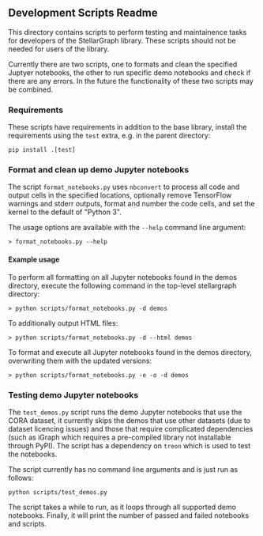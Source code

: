 ## Development Scripts Readme

This directory contains scripts to perform testing and maintainence tasks for developers of the StellarGraph  library. These scripts should not be needed for users of the library.

Currently there are two scripts, one to formats and clean the specified Juptyer notebooks, the other to run specific demo notebooks and check if there are any errors.  In the future the functionality of these two scripts may be combined.

### Requirements

These scripts have requirements in addition to the base library, install the requirements using the `test` extra, e.g. in the parent directory:

```
pip install .[test]
```


### Format and clean up demo Jupyter notebooks

The script `format_notebooks.py` uses `nbconvert` to process all code and output cells in the specified locations, optionally remove TensorFlow warnings and stderr outputs, format and number the code cells, and set the kernel to the default of "Python 3".

The usage options are available with the `--help` command line argument:
```
> format_notebooks.py --help
```

#### Example usage

To perform all formatting on all Jupyter notebooks found in the demos directory, execute the following command in the top-level stellargraph directory:
```
> python scripts/format_notebooks.py -d demos
```

To additionally output HTML files:
```
> python scripts/format_notebooks.py -d --html demos
```

To format and execute all Jupyter notebooks found in the demos directory, overwriting them with the updated versions:
```
> python scripts/format_notebooks.py -e -o -d demos
```

### Testing demo Jupyter notebooks

The `test_demos.py` script runs the demo Jupyter notebooks that use the CORA dataset, it currently skips the demos that use other datasets (due to dataset licencing issues) and those that require complicated dependencies (such as iGraph which requires a pre-compiled library not installable through PyPI).  The script has a dependency on `treon` which is used to test the notebooks.

The script currently has no command line arguments and is just run as follows:
```
python scripts/test_demos.py
```

The script takes a while to run, as it loops through all supported demo notebooks. Finally, it will print the number of passed and failed notebooks and scripts.

